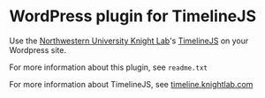 # WordPress plugin for TimelineJS 

Use the [Northwestern University Knight Lab](http://KnightLab.Northwestern.edu)'s [TimelineJS](http://timeline.knightlab.com) on your Wordpress site. 

For more information about this plugin, see `readme.txt`

For more information about TimelineJS, see [timeline.knightlab.com](http://timeline.knightlab.com)


